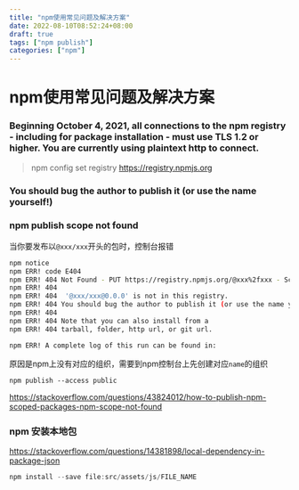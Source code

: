 ```yaml
---
title: "npm使用常见问题及解决方案"
date: 2022-08-10T08:52:24+08:00
draft: true
tags: ["npm publish"]
categories: ["npm"]
---
```


# npm使用常见问题及解决方案

### Beginning October 4, 2021, all connections to the npm registry - including for package installation - must use TLS 1.2 or higher. You are currently using plaintext http to connect.

> npm config set registry https://registry.npmjs.org

### You should bug the author to publish it (or use the name yourself!)


### npm publish scope not found

当你要发布以`@xxx/xxx`开头的包时，控制台报错

```bash
npm notice
npm ERR! code E404
npm ERR! 404 Not Found - PUT https://registry.npmjs.org/@xxx%2fxxx - Scope not found
npm ERR! 404
npm ERR! 404  '@xxx/xxx@0.0.0' is not in this registry.
npm ERR! 404 You should bug the author to publish it (or use the name yourself!)
npm ERR! 404
npm ERR! 404 Note that you can also install from a
npm ERR! 404 tarball, folder, http url, or git url.

npm ERR! A complete log of this run can be found in:
```

原因是npm上没有对应的组织，需要到npm控制台上先创建对应`name`的组织

`npm publish --access public`


https://stackoverflow.com/questions/43824012/how-to-publish-npm-scoped-packages-npm-scope-not-found


### npm 安装本地包

https://stackoverflow.com/questions/14381898/local-dependency-in-package-json

```js
npm install --save file:src/assets/js/FILE_NAME
```
